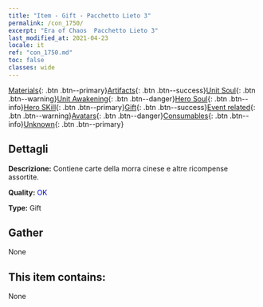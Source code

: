 ```yaml
---
title: "Item - Gift - Pacchetto Lieto 3"
permalink: /con_1750/
excerpt: "Era of Chaos  Pacchetto Lieto 3"
last_modified_at: 2021-04-23
locale: it
ref: "con_1750.md"
toc: false
classes: wide
---
```

 [Materials](/ItemsIT/){: .btn .btn--primary}[Artifacts](/ItemsIT/Artifacts/){: .btn .btn--success}[Unit Soul](/ItemsIT/UnitSoul/){: .btn .btn--warning}[Unit Awakening](/ItemsIT/UnitAwakening/){: .btn .btn--danger}[Hero Soul](/ItemsIT/HeroSoul/){: .btn .btn--info}[Hero SKill](/ItemsIT/HeroSkill/){: .btn .btn--primary}[Gift](/ItemsIT/Gift/){: .btn .btn--success}[Event related](/ItemsIT/Events/){: .btn .btn--warning}[Avatars](/ItemsIT/Avatars/){: .btn .btn--danger}[Consumables](/ItemsIT/Consumables/){: .btn .btn--info}[Unknown](/ItemsIT/Unknown/){: .btn .btn--primary}

## Dettagli
 **Descrizione:** Contiene carte della morra cinese e altre ricompense assortite.

 **Quality:** <span style="color: #0000CD">OK</span>

 **Type:** Gift

## Gather

  None

## This item contains:

  None

